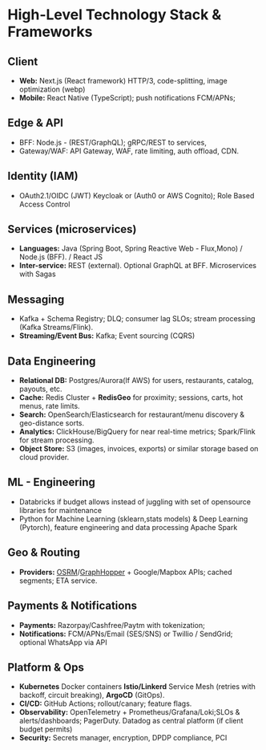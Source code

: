 # High-Level Technology Stack & Frameworks

## Client
- **Web:** Next.js (React framework) HTTP/3, code-splitting, image optimization (webp)
- **Mobile:** React Native (TypeScript); push notifications FCM/APNs;

## Edge & API
- BFF: Node.js - (REST/GraphQL); gRPC/REST to services, 
- Gateway/WAF: API Gateway, WAF, rate limiting, auth offload, CDN.

## Identity (IAM)
- OAuth2.1/OIDC (JWT) Keycloak or (Auth0 or AWS Cognito); Role Based Access Control

## Services (microservices)
- **Languages:** Java (Spring Boot, Spring Reactive Web - Flux,Mono)  / Node.js (BFF). / React JS
- **Inter-service:** REST (external). Optional GraphQL at BFF. Microservices with Sagas

## Messaging
- Kafka + Schema Registry; DLQ; consumer lag SLOs; stream processing (Kafka Streams/Flink).
- **Streaming/Event Bus:** Kafka; Event sourcing (CQRS)

## Data Engineering
- **Relational DB:** Postgres/Aurora(If AWS) for users, restaurants, catalog, payouts, etc.
- **Cache:** Redis Cluster + **RedisGeo** for proximity; sessions, carts, hot menus, rate limits.
- **Search:** OpenSearch/Elasticsearch for restaurant/menu discovery & geo-distance sorts.
- **Analytics:** ClickHouse/BigQuery for near real-time metrics; Spark/Flink for stream processing.
- **Object Store:** S3 (images, invoices, exports) or similar storage based on cloud provider.

## ML - Engineering
- Databricks if budget allows instead of juggling with set of opensource libraries for maintenance
- Python for Machine Learning (sklearn,stats models) & Deep Learning (Pytorch), feature engineering and data processing Apache Spark

## Geo & Routing
- **Providers:** [OSRM](https://project-osrm.org/)/[GraphHopper](https://www.graphhopper.com/) + Google/Mapbox APIs; cached segments; ETA service.

## Payments & Notifications
- **Payments:** Razorpay/Cashfree/Paytm with tokenization;
- **Notifications:** FCM/APNs/Email (SES/SNS) or Twillio / SendGrid; optional WhatsApp via API

## Platform & Ops
- **Kubernetes** Docker containers **Istio/Linkerd** Service Mesh (retries with backoff, circuit breaking), **ArgoCD** (GitOps).
- **CI/CD:** GitHub Actions; rollout/canary; feature flags.
- **Observability:** OpenTelemetry + Prometheus/Grafana/Loki;SLOs & alerts/dashboards; PagerDuty. Datadog as central platform (if client budget permits)
- **Security:** Secrets manager, encryption, DPDP compliance, PCI
